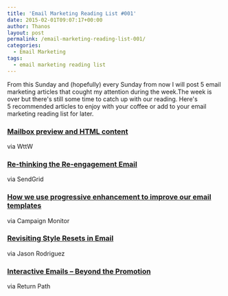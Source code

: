 ```yaml
---
title: 'Email Marketing Reading List #001'
date: 2015-02-01T09:07:17+00:00
author: Thanos
layout: post
permalink: /email-marketing-reading-list-001/
categories:
  - Email Marketing
tags:
  - email marketing reading list
---
```

From this Sunday and (hopefully) every Sunday from now I will post 5 email marketing articles that cought my attention during the week.The week is over but there's still some time to catch up with our reading. Here's 5 recommended articles to enjoy with your coffee or add to your email marketing reading list for later.

### [Mailbox preview and HTML content](https://wordtothewise.com/2015/01/mailbox-preview-and-html-content/)

via WttW

### [Re-thinking the Re-engagement Email](https://sendgrid.com/blog/re-thinking-the-re-engagement-email/)

via SendGrid

### [How we use progressive enhancement to improve our email templates](https://www.campaignmonitor.com/blog/post/4401/progressive-enhancement-in-email)

via Campaign Monitor

### [Revisiting Style Resets in Email](http://rodriguezcommaj.com/blog/revisiting-style-resets-in-email)

via Jason Rodriguez

### [Interactive Emails – Beyond the Promotion](http://blog.returnpath.com/blog/alexandra-braunstein/interactive-emails-%E2%80%93-beyond-the-promotion)

via Return Path